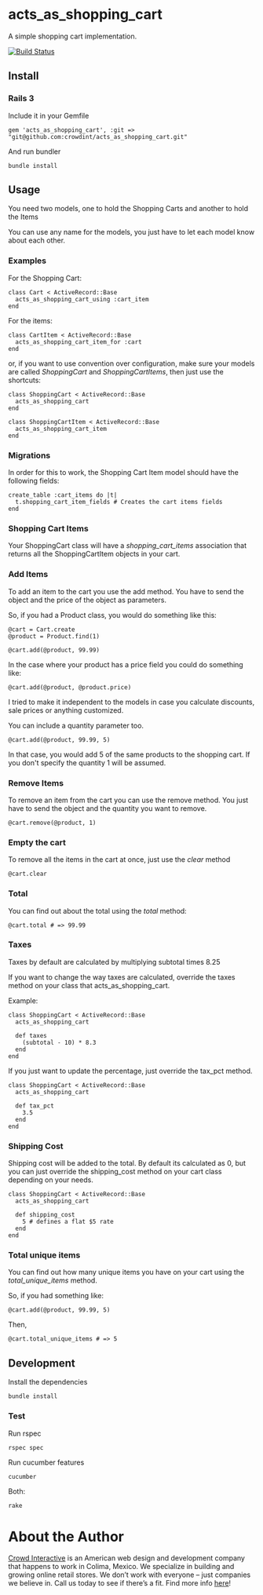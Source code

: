 # acts_as_shopping_cart

A simple shopping cart implementation.

[![Build Status](https://secure.travis-ci.org/crowdint/acts_as_shopping_cart.png?branch=master)](http://travis-ci.org/crowdint/acts_as_shopping_cart)

## Install

### Rails 3

Include it in your Gemfile

    gem 'acts_as_shopping_cart', :git => "git@github.com:crowdint/acts_as_shopping_cart.git"

And run bundler

    bundle install

## Usage

You need two models, one to hold the Shopping Carts and another to hold the Items

You can use any name for the models, you just have to let each model know about each other.

### Examples

For the Shopping Cart:

    class Cart < ActiveRecord::Base
      acts_as_shopping_cart_using :cart_item
    end


For the items:

    class CartItem < ActiveRecord::Base
      acts_as_shopping_cart_item_for :cart
    end

or, if you want to use convention over configuration, make sure your models are called *ShoppingCart* and *ShoppingCartItems*,
then just use the shortcuts:

    class ShoppingCart < ActiveRecord::Base
      acts_as_shopping_cart
    end

    class ShoppingCartItem < ActiveRecord::Base
      acts_as_shopping_cart_item
    end

### Migrations

In order for this to work, the Shopping Cart Item model should have the following fields:

    create_table :cart_items do |t|
      t.shopping_cart_item_fields # Creates the cart items fields
    end

### Shopping Cart Items

Your ShoppingCart class will have a _shopping_cart_items_ association
that returns all the ShoppingCartItem objects in your cart.

### Add Items

To add an item to the cart you use the add method. You have to send the object and the price of the object as parameters.

So, if you had a Product class, you would do something like this:

    @cart = Cart.create
    @product = Product.find(1)

    @cart.add(@product, 99.99)

In the case where your product has a price field you could do something like:

    @cart.add(@product, @product.price)

I tried to make it independent to the models in case you calculate discounts, sale prices or anything customized.

You can include a quantity parameter too.

    @cart.add(@product, 99.99, 5)

In that case, you would add 5 of the same products to the shopping cart. If you don't specify the quantity 1 will be assumed.

### Remove Items

To remove an item from the cart you can use the remove method. You just have to send the object and the quantity you want to remove.

    @cart.remove(@product, 1)

### Empty the cart

To remove all the items in the cart at once, just use the _clear_ method

    @cart.clear

### Total

You can find out about the total using the _total_ method:

    @cart.total # => 99.99

### Taxes

Taxes by default are calculated by multiplying subtotal times 8.25

If you want to change the way taxes are calculated, override the taxes
method on your class that acts_as_shopping_cart.

Example:

    class ShoppingCart < ActiveRecord::Base
      acts_as_shopping_cart

      def taxes
        (subtotal - 10) * 8.3
      end
    end

If you just want to update the percentage, just override the tax_pct
method.

    class ShoppingCart < ActiveRecord::Base
      acts_as_shopping_cart

      def tax_pct
        3.5
      end
    end

### Shipping Cost

Shipping cost will be added to the total. By default its calculated as
0, but you can just override the shipping_cost method on your cart
class depending on your needs.

    class ShoppingCart < ActiveRecord::Base
      acts_as_shopping_cart

      def shipping_cost
        5 # defines a flat $5 rate
      end
    end

### Total unique items

You can find out how many unique items you have on your cart using the _total_unique_items_ method.

So, if you had something like:

    @cart.add(@product, 99.99, 5)

Then,

    @cart.total_unique_items # => 5

## Development

Install the dependencies

    bundle install

### Test

Run rspec

    rspec spec

Run cucumber features

    cucumber

Both:

    rake

# About the Author

[Crowd Interactive](http://www.crowdint.com) is an American web design and development company that happens to work in Colima, Mexico.
We specialize in building and growing online retail stores. We don’t work with everyone – just companies we believe in. Call us today to see if there’s a fit.
Find more info [here](http://www.crowdint.com)!
